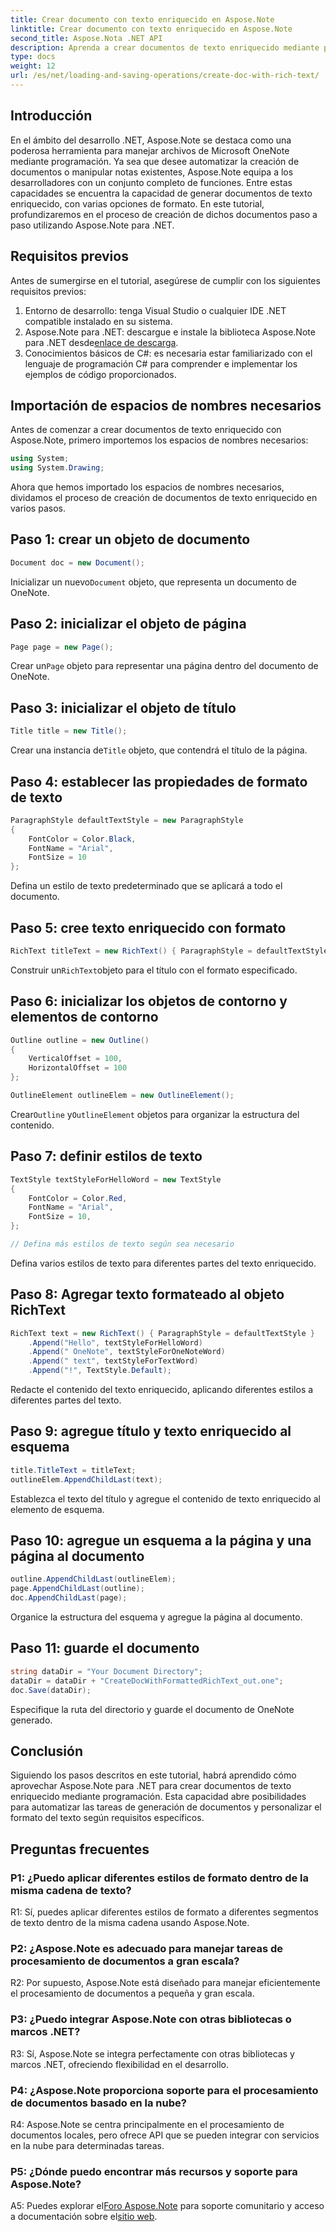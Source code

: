 ```yaml
---
title: Crear documento con texto enriquecido en Aspose.Note
linktitle: Crear documento con texto enriquecido en Aspose.Note
second_title: Aspose.Nota .NET API
description: Aprenda a crear documentos de texto enriquecido mediante programación utilizando Aspose.Note para .NET. Guía paso a paso con ejemplos de código.
type: docs
weight: 12
url: /es/net/loading-and-saving-operations/create-doc-with-rich-text/
---
```

## Introducción

En el ámbito del desarrollo .NET, Aspose.Note se destaca como una poderosa herramienta para manejar archivos de Microsoft OneNote mediante programación. Ya sea que desee automatizar la creación de documentos o manipular notas existentes, Aspose.Note equipa a los desarrolladores con un conjunto completo de funciones. Entre estas capacidades se encuentra la capacidad de generar documentos de texto enriquecido, con varias opciones de formato. En este tutorial, profundizaremos en el proceso de creación de dichos documentos paso a paso utilizando Aspose.Note para .NET.

## Requisitos previos

Antes de sumergirse en el tutorial, asegúrese de cumplir con los siguientes requisitos previos:

1. Entorno de desarrollo: tenga Visual Studio o cualquier IDE .NET compatible instalado en su sistema.
2.  Aspose.Note para .NET: descargue e instale la biblioteca Aspose.Note para .NET desde[enlace de descarga](https://releases.aspose.com/note/net/).
3. Conocimientos básicos de C#: es necesaria estar familiarizado con el lenguaje de programación C# para comprender e implementar los ejemplos de código proporcionados.

## Importación de espacios de nombres necesarios

Antes de comenzar a crear documentos de texto enriquecido con Aspose.Note, primero importemos los espacios de nombres necesarios:

```csharp
using System;
using System.Drawing;
```

Ahora que hemos importado los espacios de nombres necesarios, dividamos el proceso de creación de documentos de texto enriquecido en varios pasos.

## Paso 1: crear un objeto de documento

```csharp
Document doc = new Document();
```

 Inicializar un nuevo`Document` objeto, que representa un documento de OneNote.

## Paso 2: inicializar el objeto de página

```csharp
Page page = new Page();
```

 Crear un`Page` objeto para representar una página dentro del documento de OneNote.

## Paso 3: inicializar el objeto de título

```csharp
Title title = new Title();
```

 Crear una instancia de`Title` objeto, que contendrá el título de la página.

## Paso 4: establecer las propiedades de formato de texto

```csharp
ParagraphStyle defaultTextStyle = new ParagraphStyle
{
    FontColor = Color.Black,
    FontName = "Arial",
    FontSize = 10
};
```

Defina un estilo de texto predeterminado que se aplicará a todo el documento.

## Paso 5: cree texto enriquecido con formato

```csharp
RichText titleText = new RichText() { ParagraphStyle = defaultTextStyle }.Append("Title!");
```

 Construir un`RichText`objeto para el título con el formato especificado.

## Paso 6: inicializar los objetos de contorno y elementos de contorno

```csharp
Outline outline = new Outline()
{
    VerticalOffset = 100,
    HorizontalOffset = 100
};

OutlineElement outlineElem = new OutlineElement();
```

 Crear`Outline` y`OutlineElement` objetos para organizar la estructura del contenido.

## Paso 7: definir estilos de texto

```csharp
TextStyle textStyleForHelloWord = new TextStyle
{
    FontColor = Color.Red,
    FontName = "Arial",
    FontSize = 10,
};

// Defina más estilos de texto según sea necesario
```

Defina varios estilos de texto para diferentes partes del texto enriquecido.

## Paso 8: Agregar texto formateado al objeto RichText

```csharp
RichText text = new RichText() { ParagraphStyle = defaultTextStyle }
    .Append("Hello", textStyleForHelloWord)
    .Append(" OneNote", textStyleForOneNoteWord)
    .Append(" text", textStyleForTextWord)
    .Append("!", TextStyle.Default);
```

Redacte el contenido del texto enriquecido, aplicando diferentes estilos a diferentes partes del texto.

## Paso 9: agregue título y texto enriquecido al esquema

```csharp
title.TitleText = titleText;
outlineElem.AppendChildLast(text);
```

Establezca el texto del título y agregue el contenido de texto enriquecido al elemento de esquema.

## Paso 10: agregue un esquema a la página y una página al documento

```csharp
outline.AppendChildLast(outlineElem);
page.AppendChildLast(outline);
doc.AppendChildLast(page);
```

Organice la estructura del esquema y agregue la página al documento.

## Paso 11: guarde el documento

```csharp
string dataDir = "Your Document Directory";
dataDir = dataDir + "CreateDocWithFormattedRichText_out.one";
doc.Save(dataDir);
```

Especifique la ruta del directorio y guarde el documento de OneNote generado.

## Conclusión

Siguiendo los pasos descritos en este tutorial, habrá aprendido cómo aprovechar Aspose.Note para .NET para crear documentos de texto enriquecido mediante programación. Esta capacidad abre posibilidades para automatizar las tareas de generación de documentos y personalizar el formato del texto según requisitos específicos.

## Preguntas frecuentes

### P1: ¿Puedo aplicar diferentes estilos de formato dentro de la misma cadena de texto?

R1: Sí, puedes aplicar diferentes estilos de formato a diferentes segmentos de texto dentro de la misma cadena usando Aspose.Note.

### P2: ¿Aspose.Note es adecuado para manejar tareas de procesamiento de documentos a gran escala?

R2: Por supuesto, Aspose.Note está diseñado para manejar eficientemente el procesamiento de documentos a pequeña y gran escala.

### P3: ¿Puedo integrar Aspose.Note con otras bibliotecas o marcos .NET?

R3: Sí, Aspose.Note se integra perfectamente con otras bibliotecas y marcos .NET, ofreciendo flexibilidad en el desarrollo.

### P4: ¿Aspose.Note proporciona soporte para el procesamiento de documentos basado en la nube?

R4: Aspose.Note se centra principalmente en el procesamiento de documentos locales, pero ofrece API que se pueden integrar con servicios en la nube para determinadas tareas.

### P5: ¿Dónde puedo encontrar más recursos y soporte para Aspose.Note?

 A5: Puedes explorar el[Foro Aspose.Note](https://forum.aspose.com/c/note/28) para soporte comunitario y acceso a documentación sobre el[sitio web](https://reference.aspose.com/note/net/).